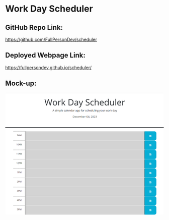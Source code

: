 # Work Day Scheduler

## GitHub Repo Link:

https://github.com/FullPersonDev/scheduler

## Deployed Webpage Link:

https://fullpersondev.github.io/scheduler/

## Mock-up:

![screetshot of deployed website](./webpage.PNG)